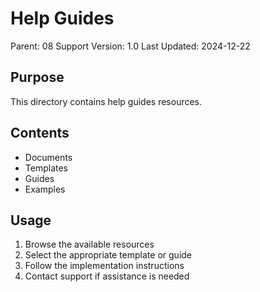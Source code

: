 # Help Guides
Parent: 08 Support
Version: 1.0
Last Updated: 2024-12-22

## Purpose
This directory contains help guides resources.

## Contents
- Documents
- Templates
- Guides
- Examples

## Usage
1. Browse the available resources
2. Select the appropriate template or guide
3. Follow the implementation instructions
4. Contact support if assistance is needed
